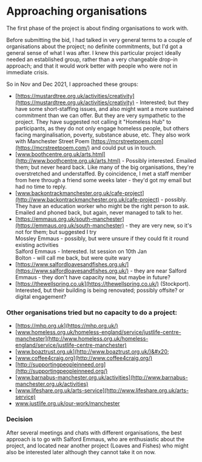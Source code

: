 # Approaching organisations

The first phase of the project is about finding organisations to work with.&#x20;

Before submitting the bid, I had talked in very general terms to a couple of organisations about the project; no definite commitments, but I'd got a general sense of what I was after. I knew this particular project ideally needed an established group, rather than a very changeable drop-in approach; and that it would work better with people who were not in immediate crisis.&#x20;

So in Nov and Dec 2021, I approached these groups:

* [https://mustardtree.org.uk/activities/creativity](https://mustardtree.org.uk/activities/creativity) - Interested; but they have some short-staffing issues, and also might want a more sustained commitment than we can offer. But they are very sympathetic to the project. They have suggested not calling it "Homeless Hub" to participants, as they do not only engage homeless people, but others facing marginalisation, poverty, substance abuse, etc. They also work with Manchester Street Poem [https://mcrstreetpoem.com](https://mcrstreetpoem.com/) and could put us in touch.
* [www.boothcentre.org.uk/arts.html](http://www.boothcentre.org.uk/arts.html) - Possibly interested. Emailed them; but never heard back. Like many of the big organisations, they're overstretched and understaffed. By coincidence, I met a staff member from here through a friend some weeks later - they'd got my email but had no time to reply.
* [www.backontrackmanchester.org.uk/cafe-project](http://www.backontrackmanchester.org.uk/cafe-project) - possibly. They have an education worker who might be the right person to ask. Emailed and phoned back, but again, never managed to talk to her.
* [https://emmaus.org.uk/south-manchester](https://emmaus.org.uk/south-manchester) - they are very new, so it's not for them; but suggested I try\
  Mossley Emmaus - possibly, but were unsure if they could fit it round existing activities  \
  Salford Emmaus - Interested. Ist session on 10th Jan\
  Bolton - will call me back, but were quite wary&#x20;
* [https://www.salfordloavesandfishes.org.uk/](https://www.salfordloavesandfishes.org.uk/) - they are near Salford Emmaus - they don't have capacity now, but maybe in future?
* [https://thewellspring.co.uk](https://thewellspring.co.uk/) (Stockport). Interested, but their building is being renovated; possibly offsite? or digital engagement?

### Other organisations tried but no capacity to do a project:

* [https://mhp.org.uk](https://mhp.org.uk/)
* [www.homeless.org.uk/homeless-england/service/justlife-centre-manchester](http://www.homeless.org.uk/homeless-england/service/justlife-centre-manchester)
* [www.boaztrust.org.uk](http://www.boaztrust.org.uk/)&#x20;
* [www.coffee4craig.org](http://www.coffee4craig.org/)
* [http://supportingpeopleinneed.org](http://supportingpeopleinneed.org/)
* [www.barnabus-manchester.org.uk/activities](http://www.barnabus-manchester.org.uk/activities)
* [www.lifeshare.org.uk/arts-service](http://www.lifeshare.org.uk/arts-service)
* www.justlife.org.uk/our-work/manchester

### Decision

After several meetings and chats with different organisations, the best approach is to go with Salford Emmaus, who are enthusiastic about the project, and located near another project (Loaves and Fishes) who might also be interested later although they cannot take it on now.
